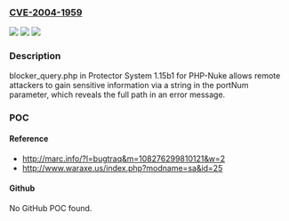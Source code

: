 ### [CVE-2004-1959](https://cve.mitre.org/cgi-bin/cvename.cgi?name=CVE-2004-1959)
![](https://img.shields.io/static/v1?label=Product&message=n%2Fa&color=blue)
![](https://img.shields.io/static/v1?label=Version&message=n%2Fa&color=blue)
![](https://img.shields.io/static/v1?label=Vulnerability&message=n%2Fa&color=brighgreen)

### Description

blocker_query.php in Protector System 1.15b1 for PHP-Nuke allows remote attackers to gain sensitive information via a string in the portNum parameter, which reveals the full path in an error message.

### POC

#### Reference
- http://marc.info/?l=bugtraq&m=108276299810121&w=2
- http://www.waraxe.us/index.php?modname=sa&id=25

#### Github
No GitHub POC found.

